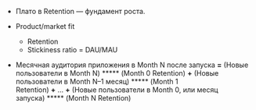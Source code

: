 - Плато в Retention — фундамент роста.

- Product/market fit
	- Retention
	- Stickiness ratio = DAU/MAU

- Месячная аудитория приложения в Month N после запуска **=** (Новые пользователи в Month N) ***** (Month 0 Retention) **+** (Новые пользователи в Month N–1 месяц) ***** (Month 1 Retention) **+** … **+** (Новые пользователи в Month 0, или месяц запуска) ***** (Month N Retention)